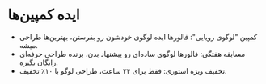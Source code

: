 # ایده کمپین‌ها

- کمپین "لوگوی رویایی": فالورها ایده لوگوی خودشون رو بفرستن، بهترین‌ها طراحی میشه.
- مسابقه هفتگی: فالورها لوگوی ساده‌ای رو پیشنهاد بدن، برنده طراحی حرفه‌ای رایگان بگیره.
- تخفیف ویژه استوری: فقط برای ۲۴ ساعت، طراحی لوگو با ۱۰٪ تخفیف.
